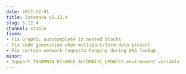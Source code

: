 ```yaml
---
date: 2017-12-01
title: Insomnia v5.12.4
slug: 5.12.4
channel: stable
fixes:
- Fix GraphQL autocomplete in nested blocks
- Fix code generation when multipart/form-data present
- Fix certain network requests hanging during DNS lookup
minor:
- Support INSOMNIA_DISABLE_AUTOMATIC_UPDATES environment variable
---
```

